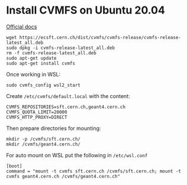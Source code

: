 # Install CVMFS on Ubuntu 20.04
[Official docs](https://cvmfs.readthedocs.io/en/stable/cpt-quickstart.html)
```
wget https://ecsft.cern.ch/dist/cvmfs/cvmfs-release/cvmfs-release-latest_all.deb
sudo dpkg -i cvmfs-release-latest_all.deb
rm -f cvmfs-release-latest_all.deb
sudo apt-get update
sudo apt-get install cvmfs
```
Once working in WSL:
```
sudo cvmfs_config wsl2_start
```

Create `/etc/cvmfs/default.local` with the content:
```
CVMFS_REPOSITORIES=sft.cern.ch,geant4.cern.ch
CVMFS_QUOTA_LIMIT=20000
CVMFS_HTTP_PROXY=DIRECT
```
Then prepare directories for mounting:
```
mkdir -p /cvmfs/sft.cern.ch/
mkdir /cvmfs/geant4.cern.ch/
```
For auto mount on WSL put the following in `/etc/wsl.conf`
```
[boot]
command = "mount -t cvmfs sft.cern.ch /cvmfs/sft.cern.ch; mount -t cvmfs geant4.cern.ch /cvmfs/geant4.cern.ch"
```